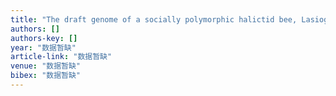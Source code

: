 ```yaml
---
title: "The draft genome of a socially polymorphic halictid bee, Lasioglossum albipes"
authors: []
authors-key: []
year: "数据暂缺"
article-link: "数据暂缺"
venue: "数据暂缺"
bibex: "数据暂缺"
---
```

